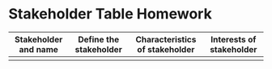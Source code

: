 # Stakeholder Table Homework

| Stakeholder and name | Define the stakeholder | Characteristics of stakeholder | Interests of stakeholder |
| -------------------- | ---------------------- | ------------------------------ | ------------------------ |
|                      |                        |                                |                          |